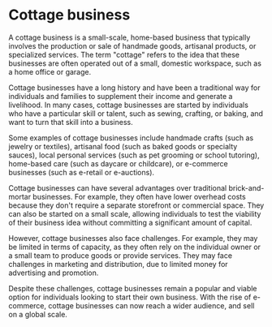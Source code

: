 # Cottage business

A cottage business is a small-scale, home-based business that typically involves the production or sale of handmade goods, artisanal products, or specialized services. The term "cottage" refers to the idea that these businesses are often operated out of a small, domestic workspace, such as a home office or garage.

Cottage businesses have a long history and have been a traditional way for individuals and families to supplement their income and generate a livelihood. In many cases, cottage businesses are started by individuals who have a particular skill or talent, such as sewing, crafting, or baking, and want to turn that skill into a business.

Some examples of cottage businesses include handmade crafts (such as jewelry or textiles), artisanal food (such as baked goods or specialty sauces), local personal services (such as pet grooming or school tutoring), home-based care (such as daycare or childcare), or e-commerce businesses (such as e-retail or e-auctions).

Cottage businesses can have several advantages over traditional brick-and-mortar businesses. For example, they often have lower overhead costs because they don't require a separate storefront or commercial space. They can also be started on a small scale, allowing individuals to test the viability of their business idea without committing a significant amount of capital.

However, cottage businesses also face challenges. For example, they may be limited in terms of capacity, as they often rely on the individual owner or a small team to produce goods or provide services. They may face challenges in marketing and distribution, due to limited money for advertising and promotion.

Despite these challenges, cottage businesses remain a popular and viable option for individuals looking to start their own business. With the rise of e-commerce, cottage businesses can now reach a wider audience, and sell on a global scale.
